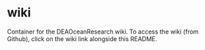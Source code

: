 # wiki
Container for the DEAOceanResearch wiki. To access the wiki (from Github), click on  the wiki link alongside this README.
